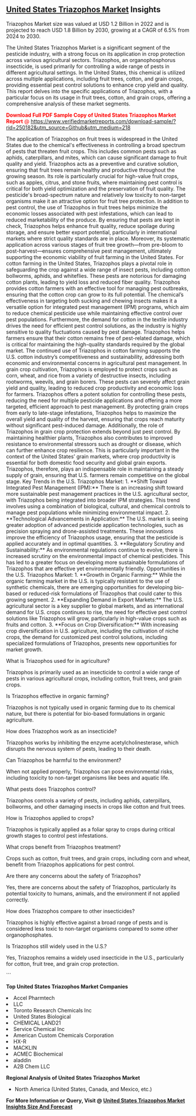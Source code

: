 <h2><a href="https://www.verifiedmarketreports.com/download-sample/?rid=250182&amp;utm_source=Github&amp;utm_medium=218" target="_blank">United States Triazophos Market</a> Insights</h2><p>Triazophos Market size was valued at USD 1.2 Billion in 2022 and is projected to reach USD 1.8 Billion by 2030, growing at a CAGR of 6.5% from 2024 to 2030.</p><p> <p>The United States Triazophos Market is a significant segment of the pesticide industry, with a strong focus on its application in crop protection across various agricultural sectors. Triazophos, an organophosphorus insecticide, is used primarily for controlling a wide range of pests in different agricultural settings. In the United States, this chemical is utilized across multiple applications, including fruit trees, cotton, and grain crops, providing essential pest control solutions to enhance crop yield and quality. This report delves into the specific applications of Triazophos, with a particular focus on its usage in fruit trees, cotton, and grain crops, offering a comprehensive analysis of these market segments. <p><span class=""><span style="color: #ff0000;"><strong>Download Full PDF Sample Copy of United States Triazophos Market Report</strong> @ </span><a href="https://www.verifiedmarketreports.com/download-sample/?rid=250182&amp;utm_source=Github&amp;utm_medium=218" target="_blank">https://www.verifiedmarketreports.com/download-sample/?rid=250182&amp;utm_source=Github&amp;utm_medium=218</a></span></p> The application of Triazophos on fruit trees is widespread in the United States due to the chemical's effectiveness in controlling a broad spectrum of pests that threaten fruit crops. This includes common pests such as aphids, caterpillars, and mites, which can cause significant damage to fruit quality and yield. Triazophos acts as a preventive and curative solution, ensuring that fruit trees remain healthy and productive throughout the growing season. Its role is particularly crucial for high-value fruit crops, such as apples, citrus, and stone fruits, where maintaining pest control is critical for both yield optimization and the preservation of fruit quality. The pesticide's broad-spectrum nature and relatively low toxicity to non-target organisms make it an attractive option for fruit tree protection. In addition to pest control, the use of Triazophos in fruit trees helps minimize the economic losses associated with pest infestations, which can lead to reduced marketability of the produce. By ensuring that pests are kept in check, Triazophos helps enhance fruit quality, reduce spoilage during storage, and ensure better export potential, particularly in international markets where strict quality standards are in place. Moreover, its systematic application across various stages of fruit tree growth—from pre-bloom to post-harvest—ensures comprehensive pest management, ultimately supporting the economic viability of fruit farming in the United States. For cotton farming in the United States, Triazophos plays a pivotal role in safeguarding the crop against a wide range of insect pests, including cotton bollworms, aphids, and whiteflies. These pests are notorious for damaging cotton plants, leading to yield loss and reduced fiber quality. Triazophos provides cotton farmers with an effective tool for managing pest outbreaks, ensuring that the cotton crop can grow to its full potential. The chemical’s effectiveness in targeting both sucking and chewing insects makes it a versatile option for integrated pest management (IPM) programs, which aim to reduce chemical pesticide use while maintaining effective control over pest populations. Furthermore, the demand for cotton in the textile industry drives the need for efficient pest control solutions, as the industry is highly sensitive to quality fluctuations caused by pest damage. Triazophos helps farmers ensure that their cotton remains free of pest-related damage, which is critical for maintaining the high-quality standards required by the global market. The continued use of Triazophos in cotton farming supports the U.S. cotton industry’s competitiveness and sustainability, addressing both economic and environmental concerns in agricultural pest management. In grain crop cultivation, Triazophos is employed to protect crops such as corn, wheat, and rice from a variety of destructive insects, including rootworms, weevils, and grain borers. These pests can severely affect grain yield and quality, leading to reduced crop productivity and economic loss for farmers. Triazophos offers a potent solution for controlling these pests, reducing the need for multiple pesticide applications and offering a more targeted, efficient approach to pest management. By protecting grain crops from early to late-stage infestations, Triazophos helps to maximize the overall yield and quality of the harvest, ensuring that crops reach maturity without significant pest-induced damage. Additionally, the role of Triazophos in grain crop protection extends beyond just pest control. By maintaining healthier plants, Triazophos also contributes to improved resistance to environmental stressors such as drought or disease, which can further enhance crop resilience. This is particularly important in the context of the United States’ grain markets, where crop productivity is essential for both domestic food security and global grain exports. Triazophos, therefore, plays an indispensable role in maintaining a steady supply of grain, ensuring that U.S. farmers remain competitive on the global stage. Key Trends in the U.S. Triazophos Market: 1. **Shift Toward Integrated Pest Management (IPM):** There is an increasing shift toward more sustainable pest management practices in the U.S. agricultural sector, with Triazophos being integrated into broader IPM strategies. This trend involves using a combination of biological, cultural, and chemical controls to manage pest populations while minimizing environmental impact. 2. **Technological Advancements in Application:** The U.S. market is seeing greater adoption of advanced pesticide application technologies, such as precision spraying and drone-assisted treatments. These innovations improve the efficiency of Triazophos usage, ensuring that the pesticide is applied accurately and in optimal quantities. 3. **Regulatory Scrutiny and Sustainability:** As environmental regulations continue to evolve, there is increased scrutiny on the environmental impact of chemical pesticides. This has led to a greater focus on developing more sustainable formulations of Triazophos that are effective yet environmentally friendly. Opportunities in the U.S. Triazophos Market: 1. **Growth in Organic Farming:** While the organic farming market in the U.S. is typically resistant to the use of synthetic chemicals, there are emerging opportunities for developing bio-based or reduced-risk formulations of Triazophos that could cater to this growing segment. 2. **Expanding Demand in Export Markets:** The U.S. agricultural sector is a key supplier to global markets, and as international demand for U.S. crops continues to rise, the need for effective pest control solutions like Triazophos will grow, particularly in high-value crops such as fruits and cotton. 3. **Focus on Crop Diversification:** With increasing crop diversification in U.S. agriculture, including the cultivation of niche crops, the demand for customized pest control solutions, including specialized formulations of Triazophos, presents new opportunities for market growth. <p>What is Triazophos used for in agriculture?</p> <p>Triazophos is primarily used as an insecticide to control a wide range of pests in various agricultural crops, including cotton, fruit trees, and grain crops.</p> <p>Is Triazophos effective in organic farming?</p> <p>Triazophos is not typically used in organic farming due to its chemical nature, but there is potential for bio-based formulations in organic agriculture.</p> <p>How does Triazophos work as an insecticide?</p> <p>Triazophos works by inhibiting the enzyme acetylcholinesterase, which disrupts the nervous system of pests, leading to their death.</p> <p>Can Triazophos be harmful to the environment?</p> <p>When not applied properly, Triazophos can pose environmental risks, including toxicity to non-target organisms like bees and aquatic life.</p> <p>What pests does Triazophos control?</p> <p>Triazophos controls a variety of pests, including aphids, caterpillars, bollworms, and other damaging insects in crops like cotton and fruit trees.</p> <p>How is Triazophos applied to crops?</p> <p>Triazophos is typically applied as a foliar spray to crops during critical growth stages to control pest infestations.</p> <p>What crops benefit from Triazophos treatment?</p> <p>Crops such as cotton, fruit trees, and grain crops, including corn and wheat, benefit from Triazophos applications for pest control.</p> <p>Are there any concerns about the safety of Triazophos?</p> <p>Yes, there are concerns about the safety of Triazophos, particularly its potential toxicity to humans, animals, and the environment if not applied correctly.</p> <p>How does Triazophos compare to other insecticides?</p> <p>Triazophos is highly effective against a broad range of pests and is considered less toxic to non-target organisms compared to some other organophosphates.</p> <p>Is Triazophos still widely used in the U.S.?</p> <p>Yes, Triazophos remains a widely used insecticide in the U.S., particularly for cotton, fruit tree, and grain crop protection.</p> ```</p><p><strong>Top United States Triazophos Market Companies</strong></p><div data-test-id=""><p><li>Accel Pharmtech</li><li> LLC</li><li> Toronto Research Chemicals Inc</li><li> United States Biological</li><li> CHEMICAL LAND21</li><li> Service Chemical Inc</li><li> American Custom Chemicals Corporation</li><li> HX-R</li><li> MACKLIN</li><li> ACMEC Biochemical</li><li> aladdin</li><li> A2B Chem LLC</li></p><div><strong>Regional Analysis of&nbsp;United States Triazophos Market</strong></div><ul><li dir="ltr"><p dir="ltr">North America&nbsp;(United States, Canada, and Mexico, etc.)</p></li></ul><p><strong>For More Information or Query, Visit @&nbsp;</strong><strong><a href="https://www.verifiedmarketreports.com/product/triazophos-market/?utm_source=Github&amp;utm_medium=218" target="_blank">United States Triazophos Market Insights Size And Forecast</a></strong></p></div>
